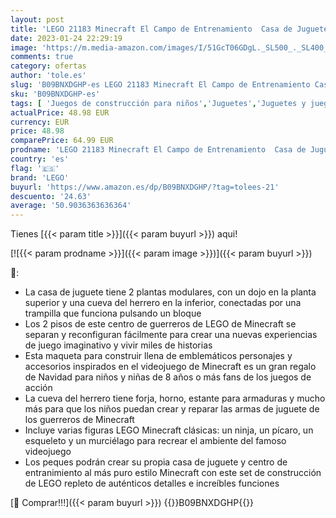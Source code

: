 ```yaml
---
layout: post
title: 'LEGO 21183 Minecraft El Campo de Entrenamiento  Casa de Juguete  Figuras de Esqueleto  Ninja  Pícaro y Murciélago  Regalos de Reyes Magos'
date: 2023-01-24 22:29:19
image: 'https://m.media-amazon.com/images/I/51GcT06GDgL._SL500_._SL400_.jpg'
comments: true
category: ofertas
author: 'tole.es'
slug: 'B09BNXDGHP-es LEGO 21183 Minecraft El Campo de Entrenamiento Casa de...'
sku: 'B09BNXDGHP-es'
tags: [ 'Juegos de construcción para niños','Juguetes','Juguetes y juegos','Sets de construcción','lego','magos','reyes','🇪🇸', ]
actualPrice: 48.98 EUR
currency: EUR
price: 48.98
comparePrice: 64.99 EUR
prodname: 'LEGO 21183 Minecraft El Campo de Entrenamiento  Casa de Juguete  Figuras de Esqueleto  Ninja  Pícaro y Murciélago  Regalos de Reyes Magos'
country: 'es'
flag: '🇪🇸'
brand: 'LEGO'
buyurl: 'https://www.amazon.es/dp/B09BNXDGHP/?tag=tolees-21'
descuento: '24.63'
average: '50.9036363636364'
---
```


Tienes [{{< param title >}}]({{< param buyurl >}}) aqui!

[![{{< param prodname >}}]({{< param image >}})]({{< param buyurl >}})

🔎:

- La casa de juguete tiene 2 plantas modulares, con un dojo en la planta superior y una cueva del herrero en la inferior, conectadas por una trampilla que funciona pulsando un bloque
- Los 2 pisos de este centro de guerreros de LEGO de Minecraft se separan y reconfiguran fácilmente para crear una nuevas experiencias de juego imaginativo y vivir miles de historias
- Esta maqueta para construir llena de emblemáticos personajes y accesorios inspirados en el videojuego de Minecraft es un gran regalo de Navidad para niños y niñas de 8 años o más fans de los juegos de acción
- La cueva del herrero tiene forja, horno, estante para armaduras y mucho más para que los niños puedan crear y reparar las armas de juguete de los guerreros de Minecraft
- Incluye varias figuras LEGO Minecraft clásicas: un ninja, un pícaro, un esqueleto y un murciélago para recrear el ambiente del famoso videojuego
- Los peques podrán crear su propia casa de juguete y centro de entranimiento al más puro estilo Minecraft con este set de construcción de LEGO repleto de auténticos detalles e increíbles funciones

[🛒 Comprar!!!]({{< param buyurl >}})
{{<world>}}B09BNXDGHP{{</world>}}
